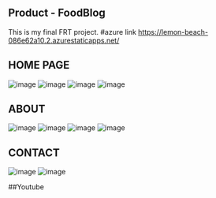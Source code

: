 ## Product - FoodBlog
This is my final FRT project.
#azure link https://lemon-beach-086e62a10.2.azurestaticapps.net/


## HOME PAGE
![image](https://user-images.githubusercontent.com/116998797/200224323-17c17657-4360-4f04-91fc-fb8d63c1c8a1.png)
![image](https://user-images.githubusercontent.com/116998797/200224590-9fb57faf-d64f-4fc0-b454-63261c0e0d87.png)
![image](https://user-images.githubusercontent.com/116998797/200224660-87f495e3-ff30-4c3f-ad2b-693effffe102.png)
![image](https://user-images.githubusercontent.com/116998797/200224706-80cf4c49-cb72-42db-93d1-ce52a6daf3b2.png)

## ABOUT
![image](https://user-images.githubusercontent.com/116998797/200224869-2e3c1bc4-fc93-4886-a848-36640c26df9e.png)
![image](https://user-images.githubusercontent.com/116998797/200224903-25ac1dca-c7f4-4ace-b8ad-0686806dd7cb.png)
![image](https://user-images.githubusercontent.com/116998797/200225157-6d8864d4-655e-46cc-8e9f-faa4f54e8735.png)
![image](https://user-images.githubusercontent.com/116998797/200225194-5561d50d-f7a4-4622-8a72-b37c269030c2.png)

## CONTACT
![image](https://user-images.githubusercontent.com/116998797/200225291-9d7fb849-9544-494a-b377-7c04e3d7c03c.png)
![image](https://user-images.githubusercontent.com/116998797/200241996-439d44d2-031f-453e-b4b2-52faf7c400a8.png)

##Youtube
